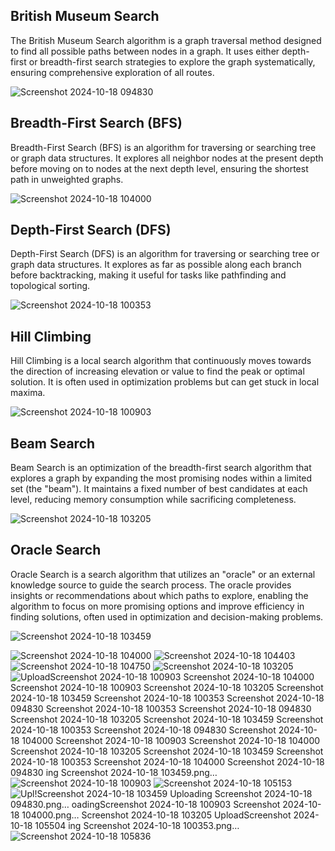 ## British Museum Search
The British Museum Search algorithm is a graph traversal method designed to find all possible paths between nodes in a graph. It uses either depth-first or breadth-first search strategies to explore the graph systematically, ensuring comprehensive exploration of all routes.

![Screenshot 2024-10-18 094830](https://github.com/user-attachments/assets/2f61927a-e0af-407b-9c35-453cca12ad12)
## Breadth-First Search (BFS)
Breadth-First Search (BFS) is an algorithm for traversing or searching tree or graph data structures. It explores all neighbor nodes at the present depth before moving on to nodes at the next depth level, ensuring the shortest path in unweighted graphs.

![Screenshot 2024-10-18 104000](https://github.com/user-attachments/assets/06c05f5b-68d9-446c-87c3-50016b4fd4b5)
## Depth-First Search (DFS)
Depth-First Search (DFS) is an algorithm for traversing or searching tree or graph data structures. It explores as far as possible along each branch before backtracking, making it useful for tasks like pathfinding and topological sorting.

![Screenshot 2024-10-18 100353](https://github.com/user-attachments/assets/081a51cd-8542-450a-bb82-34262637fdb8)
## Hill Climbing
Hill Climbing is a local search algorithm that continuously moves towards the direction of increasing elevation or value to find the peak or optimal solution. It is often used in optimization problems but can get stuck in local maxima.

![Screenshot 2024-10-18 100903](https://github.com/user-attachments/assets/ab43ec71-de80-4bf9-8ba1-29a1a6872809)
## Beam Search
Beam Search is an optimization of the breadth-first search algorithm that explores a graph by expanding the most promising nodes within a limited set (the "beam"). It maintains a fixed number of best candidates at each level, reducing memory consumption while sacrificing completeness.

![Screenshot 2024-10-18 103205](https://github.com/user-attachments/assets/a15a70e8-ca13-4aea-86be-96915da69346)
## Oracle Search
Oracle Search is a search algorithm that utilizes an "oracle" or an external knowledge source to guide the search process. The oracle provides insights or recommendations about which paths to explore, enabling the algorithm to focus on more promising options and improve efficiency in finding solutions, often used in optimization and decision-making problems.

![Screenshot 2024-10-18 103459](https://github.com/user-attachments/assets/4bb8b01d-5b85-414b-8402-73c066cbb050)

![Screenshot 2024-10-18 104000](https://github.com/user-attachments/assets/df6fd67a-7dee-4d44-80a3-60da604a0dfe)
![Screenshot 2024-10-18 104403](https://github.com/user-attachments/assets/a82f1e8f-4932-4102-b65d-d3203879c4cc)
![Screenshot 2024-10-18 104750](https://github.com/user-attachments/assets/388cfda5-18be-4f02-803f-d874d85257db)
![Screenshot 2024-10-18 103205](https://github.com/user-attachments/assets/c639bb58-3fd5-44f4-8a3d-491d9b556648)
![Upload![Screenshot 2024-10-18 100903](https://github.com/user-attachments/assets/e8d5d302-a168-4518-828e-6d0f20b96d04)
![Screenshot 2024-10-18 104000](https://github.com/user-attachments/assets/d7274605-2474-4728-8af2-bae73c017ead)
![Screenshot 2024-10-18 100903](https://github.com/user-attachments/assets/4a7d2956-272e-44e3-9d03-22f4f9f547d3)
![Screenshot 2024-10-18 103205](https://github.com/user-attachments/assets/fb5bdffa-3fdc-4bd9-a03c-4f2ae40d7b39)
![Screenshot 2024-10-18 103459](https://github.com/user-attachments/assets/e99a8f7a-8856-4458-9ae8-e05d7d684524)
![Screenshot 2024-10-18 100353](https://github.com/user-attachments/assets/fdbac2a8-5c19-431e-b2f0-29ea5125578c)
![Screenshot 2024-10-18 094830](https://github.com/user-attachments/assets/7ab7fb01-b0b2-449b-a071-66a2a3689c12)
![Screenshot 2024-10-18 100353](https://github.com/user-attachments/assets/fb3c221d-adc6-4f9e-9f1a-9d7768ebf59a)
![Screenshot 2024-10-18 094830](https://github.com/user-attachments/assets/68b71ca8-90eb-4686-8f85-bf2743017aa8)
![Screenshot 2024-10-18 103205](https://github.com/user-attachments/assets/eefb4de1-74b5-4456-903e-00d138b7d6b3)
![Screenshot 2024-10-18 103459](https://github.com/user-attachments/assets/7d5da9b0-468a-45b0-968c-031abcf818ea)
![Screenshot 2024-10-18 100353](https://github.com/user-attachments/assets/51c63b98-64d2-4553-9a92-497f5151a733)
![Screenshot 2024-10-18 094830](https://github.com/user-attachments/assets/90335001-534a-4c50-afae-586df385c347)
![Screenshot 2024-10-18 104000](https://github.com/user-attachments/assets/b6b80bb3-b50f-4f0d-9deb-15d1adc8ccf6)
![Screenshot 2024-10-18 100903](https://github.com/user-attachments/assets/dfccaca0-a48f-4971-b2d3-1a1875c1dccd)
![Screenshot 2024-10-18 104000](https://github.com/user-attachments/assets/79f7158e-0e1b-48e6-b6b7-bc4b4d66b02e)
![Screenshot 2024-10-18 103205](https://github.com/user-attachments/assets/74243367-ca4e-4974-bcea-1b9ba03cb974)
![Screenshot 2024-10-18 103459](https://github.com/user-attachments/assets/3717f5c3-8733-460a-a830-aba568840384)
![Screenshot 2024-10-18 100353](https://github.com/user-attachments/assets/9598869f-cdbc-4669-85a0-a6a4b9c05198)
![Screenshot 2024-10-18 104000](https://github.com/user-attachments/assets/52bf61b8-a417-4609-8a0c-16e7d660c7bc)
![Screenshot 2024-10-18 094830](https://github.com/user-attachments/assets/292ad5ac-ad3f-4249-9114-8c0795c168e3)
ing Screenshot 2024-10-18 103459.png…]()
![Screenshot 2024-10-18 100903](https://github.com/user-attachments/assets/557193d7-e4d5-46f6-8bc3-9f012d0a0469)
![Screenshot 2024-10-18 105153](https://github.com/user-attachments/assets/65ff13c9-cc50-459a-b6bf-0e0cd8b49c81)
![![Upl!![Screenshot 2024-10-18 103459](https://github.com/user-attachments/assets/936348b9-c937-4e4d-afec-4dd3f88faa24)
[Uploading Screenshot 2024-10-18 094830.png…]()
oading![Screenshot 2024-10-18 100903](https://github.com/user-attachments/assets/4aa64ade-787b-4229-b798-d8b0165a8d94)
 Screenshot 2024-10-18 104000.png…]()
![Screenshot 2024-10-18 103205](https://github.com/user-attachments/assets/0beaf58f-8359-4483-aad7-984418377dd1)
Upload![Screenshot 2024-10-18 105504](https://github.com/user-attachments/assets/4f3e009f-e39b-442e-9266-fc068ca343b2)
ing Screenshot 2024-10-18 100353.png…]()
![Screenshot 2024-10-18 105836](https://github.com/user-attachments/assets/17556c42-16ac-4b1b-a5f0-e7bcdc9cd067)
